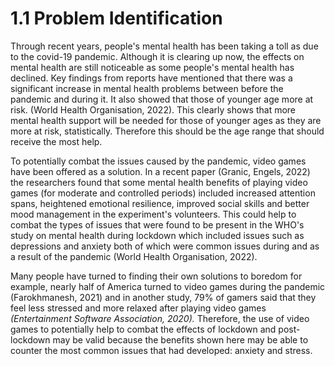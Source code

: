 # 1.1 Problem Identification

Through recent years, people's mental health has been taking a toll as due to the covid-19 pandemic. Although it is clearing up now, the effects on mental health are still noticeable as some people's mental health has declined. Key findings from reports have mentioned that there was a significant increase in mental health problems between before the pandemic and during it. It also showed that those of younger age more at risk. (World Health Organisation, 2022). This clearly shows that more mental health support will be needed for those of younger ages as they are more at risk, statistically. Therefore this should be the age range that should receive the most help.

To potentially combat the issues caused by the pandemic, video games have been offered as a solution. In a recent paper (Granic, Engels, 2022) the researchers found that some mental health benefits of playing video games (for moderate and controlled periods) included increased attention spans, heightened emotional resilience, improved social skills and better mood management in the experiment's volunteers. This could help to combat the types of issues that were found to be present in the WHO's study on mental health during lockdown which included issues such as depressions and anxiety both of which were common issues during and as a result of the pandemic (World Health Organisation, 2022).

Many people have turned to finding their own solutions to boredom for example, nearly half of America turned to video games during the pandemic (Farokhmanesh, 2021) and in another study, 79% of gamers said that they feel less stressed and more relaxed after playing video games _(_Entertainment Software Association, 2020_)._ Therefore, the use of video games to potentially help to combat the effects of lockdown and post-lockdown may be valid because the benefits shown here may be able to counter the most common issues that had developed: anxiety and stress.
